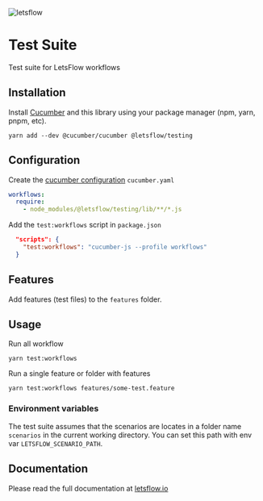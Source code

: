 ![letsflow](https://github.com/letsflow/workflow-engine/assets/100821/3852a14e-90f8-4f8f-a334-09516f43bbc1)

# Test Suite

Test suite for LetsFlow workflows

## Installation

Install [Cucumber](https://cucumber.io) and this library using your package manager (npm, yarn, pnpm, etc).

    yarn add --dev @cucumber/cucumber @letsflow/testing

## Configuration

Create the [cucumber configuration](https://github.com/cucumber/cucumber-js/blob/main/docs/configuration.md) `cucumber.yaml`

```yaml
workflows:
  require:
    - node_modules/@letsflow/testing/lib/**/*.js
```

Add the `test:workflows` script in `package.json`

```json
  "scripts": {
    "test:workflows": "cucumber-js --profile workflows"
  }
```

## Features

Add features (test files) to the `features` folder.

## Usage

Run all workflow 

    yarn test:workflows
    
Run a single feature or folder with features

    yarn test:workflows features/some-test.feature

### Environment variables

The test suite assumes that the scenarios are locates in a folder name `scenarios` in the current
working directory. You can set this path with env var `LETSFLOW_SCENARIO_PATH`.

## Documentation

Please read the full documentation at [letsflow.io](https://letsflow.io)

